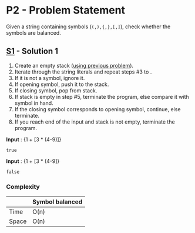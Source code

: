# P2 - Problem Statement
Given a string containing symbols (`(,),{,},[,]`), check whether the symbols are balanced.

## [S1](https://github.com/Lakshitnagar/DS-ALGO/blob/master/ds/stack/p2/S1.java) - Solution 1
1. Create an empty stack ([using previous problem](https://github.com/Lakshitnagar/DS-ALGO/blob/master/ds/stack/Stack.java)).
2. Iterate through the string literals and repeat steps #3 to .
3. If it is not a symbol, ignore it.
4. If opening symbol, push it to the stack.
5. If closing symbol, pop from stack.
6. If stack is empty in step #5, terminate the program, else compare it with symbol in hand.
7. If the closing symbol corresponds to opening symbol, continue, else terminate.
8. If you reach end of the input and stack is not empty, terminate the program.

<b>Input</b> : {1 + [3 * (4-9)]}
``` 
true
```

<b>Input</b> : {1 + [3 * (4-9]}
``` 
false
```

### Complexity

|               | Symbol balanced |
| ------------- | --------------- |
| Time          | O(n)            |
| Space         | O(n)            |
